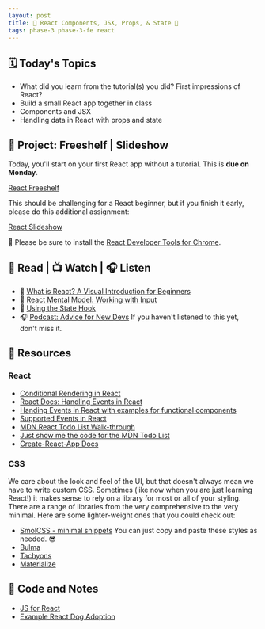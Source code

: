 ```yaml
---
layout: post
title: 🦊 React Components, JSX, Props, & State 🦊
tags: phase-3 phase-3-fe react
---
```


## 🗓️ Today's Topics

- What did you learn from the tutorial(s) you did? First impressions of React?
- Build a small React app together in class
- Components and JSX
- Handling data in React with props and state

## 🎯 Project: Freeshelf | Slideshow

Today, you'll start on your first React app without a tutorial. This is **due on Monday**.

[React Freeshelf](https://classroom.github.com/a/C0MyOi0e)

This should be challenging for a React beginner, but if you finish it early, please do this additional assignment:

[React Slideshow](https://classroom.github.com/a/9xBtgdWd)

🧰 Please be sure to install the [React Developer Tools for Chrome](https://chrome.google.com/webstore/detail/react-developer-tools/fmkadmapgofadopljbjfkapdkoienihi?hl=en).

## 📖 Read | 📺 Watch | 🎧 Listen

- 📖 [What is React? A Visual Introduction for Beginners](https://learnreact.design/posts/what-is-react)
- 📖 [React Mental Model: Working with Input](https://learnreact.design/posts/react-mental-model-html-input)
- 📖 [Using the State Hook](https://reactjs.org/docs/hooks-state.html)
- 🎧 [Podcast: Advice for New Devs](https://syntax.fm/show/382/advice-for-new-devs) If you haven't listened to this yet, don't miss it.

## 🔖 Resources

### React

- [Conditional Rendering in React](https://www.robinwieruch.de/conditional-rendering-react)
- [React Docs: Handling Events in React](https://reactjs.org/docs/handling-events.html)
- [Handing Events in React with examples for functional components](https://www.newline.co/@andreeamaco/how-to-use-react-onclick-events-in-class-and-functional-components--fb63a01e)
- [Supported Events in React](https://reactjs.org/docs/events.html#supported-events)
- [MDN React Todo List Walk-through](https://developer.mozilla.org/en-US/docs/Learn/Tools_and_testing/Client-side_JavaScript_frameworks/React_todo_list_beginning)
- [Just show me the code for the MDN Todo List](https://github.dev/mdn/todo-react)
- [Create-React-App Docs](https://create-react-app.dev/)

### CSS

We care about the look and feel of the UI, but that doesn't always mean we have to write custom CSS. Sometimes (like now when you are just learning React!) it makes sense to rely on a library for most or all of your styling. There are a range of libraries from the very comprehensive to the very minimal. Here are some lighter-weight ones that you could check out:

- [SmolCSS - minimal snippets](https://smolcss.dev/) You can just copy and paste these styles as needed. 😎
- [Bulma](https://bulma.io/)
- [Tachyons](http://tachyons.io/)
- [Materialize](https://materializecss.com/)

## 👾 Code and Notes

- [JS for React](https://github.com/Momentum-Team-15/notes/blob/main/js-for-react.md)
- [Example React Dog Adoption](https://github.com/Momentum-Team-15/example-react-dog-adoption)
